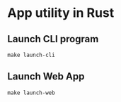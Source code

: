 # App utility in Rust

## Launch CLI program

```shell=
make launch-cli
```

## Launch Web App

```shell=
make launch-web
```
